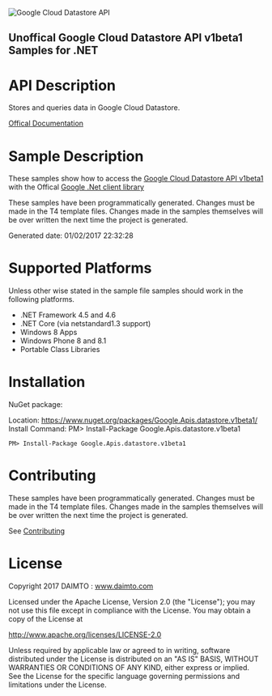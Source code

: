 ﻿![Google Cloud Datastore API](https://www.gstatic.com/images/branding/product/1x/googleg_32dp.png)

## Unoffical Google Cloud Datastore API v1beta1 Samples for .NET  ##

API Description
=============

Stores and queries data in Google Cloud Datastore.

[Offical Documentation](https://developers.google.com/datastore/)

Sample Description
=============

These samples show how to access the [Google Cloud Datastore API v1beta1](https://developers.google.com/datastore/) with the Offical [Google .Net client library](https://github.com/google/google-api-dotnet-client)

These samples have been programmatically generated. Changes must be made in the T4 template files. Changes made in the samples themselves will be over written the next time the project is generated.

Generated date: 01/02/2017 22:32:28 

Supported Platforms
=================================

Unless other wise stated in the sample file samples should work in the following platforms.

* .NET Framework 4.5 and 4.6
* .NET Core (via netstandard1.3 support)
* Windows 8 Apps
* Windows Phone 8 and 8.1
* Portable Class Libraries

Installation
=================================

NuGet package:

Location: https://www.nuget.org/packages/Google.Apis.datastore.v1beta1/ 
Install Command: PM>  Install-Package Google.Apis.datastore.v1beta1

```
PM> Install-Package Google.Apis.datastore.v1beta1
```

Contributing
=================================

These samples have been programmatically generated. Changes must be made in the T4 template files. Changes made in the samples themselves will be over written the next time the project is generated.

See [Contributing](CONTRIBUTING.md)

License
=================================

Copyright 2017 DAIMTO :  www.daimto.com

Licensed under the Apache License, Version 2.0 (the "License"); you may not use this file except in compliance with
the License. You may obtain a copy of the License at

http://www.apache.org/licenses/LICENSE-2.0

Unless required by applicable law or agreed to in writing, software distributed under the License is distributed on
an "AS IS" BASIS, WITHOUT WARRANTIES OR CONDITIONS OF ANY KIND, either express or implied. See the License for the
specific language governing permissions and limitations under the License.
